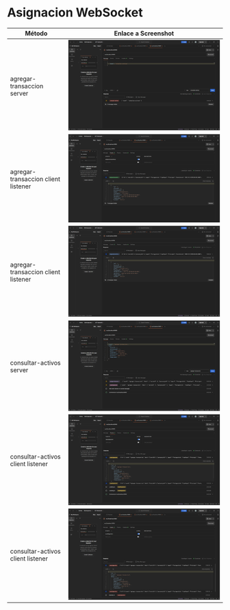 # Asignacion WebSocket

| Método | Enlace a Screenshot |
| ------ | ------------------- |
| agregar-transaccion server   | ![GET Screenshot](https://github.com/JonathanVera18/Web2Practica/blob/master/Practica%208/web-s/screens/Screenshot%202024-07-04%20195909.png) |
| agregar-transaccion client listener | ![POST Screenshot](https://github.com/JonathanVera18/Web2Practica/blob/master/Practica%208/web-s/screens/Screenshot%202024-07-04%20195925.png) |
| agregar-transaccion client listener | ![PATCH Screenshot](https://github.com/JonathanVera18/Web2Practica/blob/master/Practica%208/web-s/screens/Screenshot%202024-07-04%20195933.png) |
|consultar-activos server | ![DELETE Screenshot 1](https://github.com/JonathanVera18/Web2Practica/blob/master/Practica%208/web-s/screens/Screenshot%202024-07-04%20230658.png) |
| consultar-activos client listener | ![DELETE Screenshot 2](https://github.com/JonathanVera18/Web2Practica/blob/master/Practica%208/web-s/screens/Screenshot%202024-07-04%20230726.png) |
| consultar-activos client listener | ![DELETE Screenshot 2](https://github.com/JonathanVera18/Web2Practica/blob/master/Practica%208/web-s/screens/Screenshot%202024-07-04%20230820.png) |
